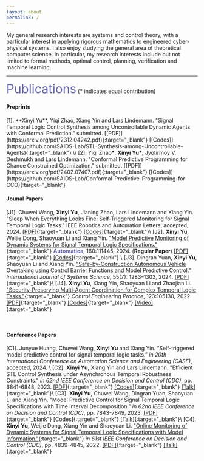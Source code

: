```yaml
---
layout: about
permalink: /
---
```


My general research interests are systems and control theory, with a particular interest in applying rigorous mathematics to engineered cyber-physical systems.
I also enjoy studying the general area of theoretical computer science. In particular, my research interests include but not limited to formal methods, optimal control, planning, verification and machine learning.



***

<a id="Publications"></a>

<p><font size="6" color="#6666B3">Publications</font> (<b>*</b> indicates equal contribution)</p>

<h4>Preprints</h4>
[1]. **Xinyi Yu**, Yiqi Zhao, Xiang Yin and Lars Lindemann. "Signal Temporal Logic Control Synthesis among Uncontrollable Dynamic Agents with Conformal Prediction." submitted. [[PDF]](https://arxiv.org/pdf/2312.04242.pdf){:target="_blank"} [[Codes]](https://github.com/SAIDS-Lab/STL-Synthesis-among-Uncontrollable-Agents){:target="_blank"} \\
[2]. Yiqi Zhao<b>*</b>, <b>Xinyi Yu*</b>, Jyotirmoy V. Deshmukh and Lars Lindemann. "Conformal Predictive Programming for Chance Constrained Optimization." submitted. [[PDF]](https://arxiv.org/pdf/2402.07407.pdf){:target="_blank"} [[Codes]](https://github.com/SAIDS-Lab/Conformal-Predictive-Programming-for-CCO){:target="_blank"}

<br />

<h4>Jounal Papers</h4>

[J1]. Chuwei Wang, **Xinyi Yu**, Jianing Zhao, Lars Lindemann and Xiang Yin. "Sleep When Everything Looks Fine: Self-Triggered Monitoring for Signal Temporal Logic Tasks." IEEE Robotics and Automation Letters, accepted, 2024. [[PDF]](https://arxiv.org/pdf/2311.15531.pdf){:target="_blank"} [[Codes]](https://github.com/ChuweiW/st_om){:target="_blank"}\\
[J2]. **Xinyi Yu**, Weijie Dong, Shaoyuan Li and Xiang Yin. ["Model Predictive Monitoring of Dynamic Systems for Signal Temporal Logic Specifications."](https://www.sciencedirect.com/science/article/abs/pii/S000510982300612X){:target="_blank"} <font color= "#6666B3"><b>Automatica</b></font>, 160:111445, 2024. (**Regular Paper**) [[PDF]](../papers/2024AUTO.pdf){:target="_blank"} [[Codes]](https://github.com/Xinyi-Yu/MPM4STL){:target="_blank"} \\
[J3]. Dingran Yuan, **Xinyi Yu**, Shaoyuan Li and Xiang Yin. ["Safe-by-Construction Autonomous Vehicle Overtaking using Control Barrier Functions and Model Predictive Control."](https://www.tandfonline.com/doi/full/10.1080/00207721.2024.2304665?casa_token=BNGpihwrVOkAAAAA%3AupIT_LqAbjVQEOuDMtAp61u5i9ikWG2HaPVPGesqJHFFqHmbHn7dl5ZsmagpJLNEUHSSWVe0Edqg) *International Journal of Systems Science*, 55(7): 1283–1303, 2024. [[PDF]](../papers/2024IJSS.pdf){:target="_blank"}\\
[J4]. **Xinyi Yu**, Xiang Yin, Shaoyuan Li and Zhaojian Li. ["Security-Preserving Multi-Agent Coordination for Complex Temporal Logic Tasks."](https://www.sciencedirect.com/science/article/pii/S0967066122000442){:target="_blank"} *Control Engineering Practice*, 123:105130, 2022. [[PDF]](../papers/2022CEP.pdf){:target="_blank"} [[Codes]](https://github.com/Xinyi-Yu/Multiagent-LTL-Opacity){:target="_blank"} [[Video]](https://vimeo.com/585810000){:target="_blank"}

<br />


<h4>Conference Papers</h4>

[C1]. Junyue Huang, Chuwei Wang, **Xinyi Yu** and Xiang Yin. “Self-triggered model predictive control for signal temporal logic tasks.” *in 20th International Conference on Automation Science and Engineering (CASE)*, accepted, 2024. \\
[C2]. **Xinyi Yu**, Xiang Yin and Lars Lindemann. "Efficient STL Control Synthesis under Asynchronous Temporal Robustness Constraints." *in 62nd IEEE Conference on Decision and Control (CDC)*, pp. 6841-6848, 2023. [[PDF]](https://arxiv.org/pdf/2307.12855.pdf){:target="_blank"} [[Codes]](https://github.com/Xinyi-Yu/ATR-cases){:target="_blank"} [[Talk]](https://www.youtube.com/watch?v=M6btzaEz9h0){:target="_blank"}\\
[C3]. **Xinyi Yu**, Chuwei Wang, Dingran Yuan, Shaoyuan Li and Xiang Yin. "Model Predictive Control for Signal Temporal Logic Specifications with Time Interval Decomposition." *in 62nd IEEE Conference on Decision and Control (CDC)*, pp. 7843-7849, 2023. [[PDF]](../papers/2023CDC-MPC.pdf){:target="_blank"} [[Codes]](https://github.com/Xinyi-Yu/MPC4STL-TID){:target="_blank"} [[Talk]](https://www.youtube.com/watch?v=q8beAnNY0e8){:target="_blank"}\\
[C4]. **Xinyi Yu**, Weijie Dong, Xiang Yin and Shaoyuan Li. ["Online Monitoring of Dynamic Systems for Signal Temporal Logic Specifications with Model Information."](https://ieeexplore.ieee.org/abstract/document/9993114){:target="_blank"} *in 61st IEEE Conference on Decision and Control (CDC)*, pp. 4839-4845, 2022. [[PDF]](../papers/2022CDCmonitoring.pdf){:target="_blank"} [[Talk]](https://www.youtube.com/watch?v=WHjb06kQkpw){:target="_blank"}